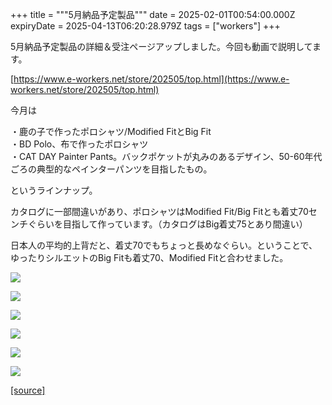 +++
title = """5月納品予定製品"""
date = 2025-02-01T00:54:00.000Z
expiryDate = 2025-04-13T06:20:28.979Z
tags = ["workers"]
+++
  

5月納品予定製品の詳細＆受注ページアップしました。今回も動画で説明してます。

[https://www.e-workers.net/store/202505/top.html](https://www.e-workers.net/store/202505/top.html)

今月は

・鹿の子で作ったポロシャツ/Modified FitとBig Fit  
・BD Polo、布で作ったポロシャツ  
・CAT DAY Painter Pants。バックポケットが丸みのあるデザイン、50-60年代ごろの典型的なペインターパンツを目指したもの。

というラインナップ。

カタログに一部間違いがあり、ポロシャツはModified Fit/Big Fitとも着丈70センチぐらいを目指して作っています。（カタログはBig着丈75とあり間違い）

日本人の平均的上背だと、着丈70でもちょっと長めなぐらい。ということで、ゆったりシルエットのBig Fitも着丈70、Modified Fitと合わせました。

  

[![](https://blogger.googleusercontent.com/img/b/R29vZ2xl/AVvXsEievUvRBMcv3N6jBPLo1DROrHUYVjt9jMcTHs7fyM6cd5Sc0EawP0wRNiMKs5xDZhLHPaOfBXA-6oR4lndXmjVEZxFhCyuqpbPXFwt8xwnrsVoIJdzWoqohv1T6kkTSA3SS8OA_WLZidwqzPBsxoKpje8zPynD_U_8KtNBJ_vQyKAm1luEBfHGQmRCkONI/s320/top7.jpg)](https://blogger.googleusercontent.com/img/b/R29vZ2xl/AVvXsEievUvRBMcv3N6jBPLo1DROrHUYVjt9jMcTHs7fyM6cd5Sc0EawP0wRNiMKs5xDZhLHPaOfBXA-6oR4lndXmjVEZxFhCyuqpbPXFwt8xwnrsVoIJdzWoqohv1T6kkTSA3SS8OA_WLZidwqzPBsxoKpje8zPynD_U_8KtNBJ_vQyKAm1luEBfHGQmRCkONI/s1125/top7.jpg)

  

[![](https://blogger.googleusercontent.com/img/b/R29vZ2xl/AVvXsEi-x8kZIDnBzlINXw-4A_n0XCXue02ti_WQo_lYRLPJzopNg2TjnhHm3Lw5Y8RD3892tVzOG5Il4wJ7dpzZhsEAbFMy8SDzJDJ14sL6sHx_76eqx5fFBttiB32y_QVvBlidGh_DhPJacODybiWdspCEqaxeP2VACVFWLAmzoNp0ti_iVYEUid5_hRYCrSs/s320/top6.jpg)](https://blogger.googleusercontent.com/img/b/R29vZ2xl/AVvXsEi-x8kZIDnBzlINXw-4A_n0XCXue02ti_WQo_lYRLPJzopNg2TjnhHm3Lw5Y8RD3892tVzOG5Il4wJ7dpzZhsEAbFMy8SDzJDJ14sL6sHx_76eqx5fFBttiB32y_QVvBlidGh_DhPJacODybiWdspCEqaxeP2VACVFWLAmzoNp0ti_iVYEUid5_hRYCrSs/s1125/top6.jpg)

  

[![](https://blogger.googleusercontent.com/img/b/R29vZ2xl/AVvXsEhEsQbtIWJa8zQDhBFLdKeUqOWWMPSfFzk95PULZtsK0aqVA7Xl1KCzgnJkRA2nNN__RUI0x_0d3YeucE6vkBivca0m96elkvMh72Zaf6Y5i2oF2PP6i4z_SsxA-aNu44FolVsFiv6nljVCt5RGCEzWcSLtroa3LwcCODXuF48zO4VdTBtb7Z8oI5-OSos/s320/top5.jpg)](https://blogger.googleusercontent.com/img/b/R29vZ2xl/AVvXsEhEsQbtIWJa8zQDhBFLdKeUqOWWMPSfFzk95PULZtsK0aqVA7Xl1KCzgnJkRA2nNN__RUI0x_0d3YeucE6vkBivca0m96elkvMh72Zaf6Y5i2oF2PP6i4z_SsxA-aNu44FolVsFiv6nljVCt5RGCEzWcSLtroa3LwcCODXuF48zO4VdTBtb7Z8oI5-OSos/s1125/top5.jpg)

  

[![](https://blogger.googleusercontent.com/img/b/R29vZ2xl/AVvXsEjHwK6ONTLdxPGoApIkvPBOORda0SaDWron37mW8jnkqfaT2xOC8uSW5tySZzWTP2TnTTL9VCQ3CzRdFPc02BFWwHmftbrydHP_ELCiahDURHszXGhQbQNwrjHcAovJNuVRcNm5K2KWNFV5ruWAWzzvXtJ345Xuk7EUL3rMfCpNXLGXtW7h3GPRlf4tosE/s320/top4.jpg)](https://blogger.googleusercontent.com/img/b/R29vZ2xl/AVvXsEjHwK6ONTLdxPGoApIkvPBOORda0SaDWron37mW8jnkqfaT2xOC8uSW5tySZzWTP2TnTTL9VCQ3CzRdFPc02BFWwHmftbrydHP_ELCiahDURHszXGhQbQNwrjHcAovJNuVRcNm5K2KWNFV5ruWAWzzvXtJ345Xuk7EUL3rMfCpNXLGXtW7h3GPRlf4tosE/s1125/top4.jpg)

  

[![](https://blogger.googleusercontent.com/img/b/R29vZ2xl/AVvXsEhk9LxtgSE4QGlGj8RBQ7sDmMXiwabFDvgjL4S6tU3_tH3ERqaP5v1m4jzhvX0krNIJ9MBk8bAyj7XKKrMS60xddG6gCDR6LM3O2RralkBbcn6PjOxvn7T865xZlapar9vX-kG4-qSBL345hj8W8jg4GOlMx-WK4XdZ0ZJyOr_3zXa3KeycOuRpGjHuIks/s320/top3.jpg)](https://blogger.googleusercontent.com/img/b/R29vZ2xl/AVvXsEhk9LxtgSE4QGlGj8RBQ7sDmMXiwabFDvgjL4S6tU3_tH3ERqaP5v1m4jzhvX0krNIJ9MBk8bAyj7XKKrMS60xddG6gCDR6LM3O2RralkBbcn6PjOxvn7T865xZlapar9vX-kG4-qSBL345hj8W8jg4GOlMx-WK4XdZ0ZJyOr_3zXa3KeycOuRpGjHuIks/s1125/top3.jpg)

  

[![](https://blogger.googleusercontent.com/img/b/R29vZ2xl/AVvXsEhhzhlUpsH27LH2bUPZFCUCsmh2Z_QEMqXq23LKn1NCWZKJtLPuVrUyxwAqqIpmJdHrdkMFaJltBq0WDzDqqsYlqvB4lSb4z7Vvv5HNBkbHaboPAG1ZmUpIcjdhOjQ-Epcj_YmNdtbrpNYSxZn9S3TvWMFWB64EACBwLHQwvGlRRecA9ywXdXqlAY9eUVA/s320/top2.jpg)](https://blogger.googleusercontent.com/img/b/R29vZ2xl/AVvXsEhhzhlUpsH27LH2bUPZFCUCsmh2Z_QEMqXq23LKn1NCWZKJtLPuVrUyxwAqqIpmJdHrdkMFaJltBq0WDzDqqsYlqvB4lSb4z7Vvv5HNBkbHaboPAG1ZmUpIcjdhOjQ-Epcj_YmNdtbrpNYSxZn9S3TvWMFWB64EACBwLHQwvGlRRecA9ywXdXqlAY9eUVA/s1125/top2.jpg)

[[source]](https://eworkers.blogspot.com/2025/02/5.html)
